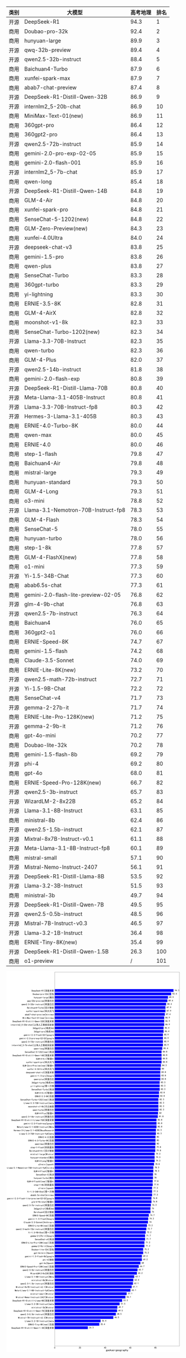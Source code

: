 
| 类别 | 大模型                         | 高考地理 | 排名 |
|-----|------------------------------|---------|----|
|开源|DeepSeek-R1|94.3|1|
|商用|Doubao-pro-32k|92.4|2|
|商用|hunyuan-large|89.9|3|
|开源|qwq-32b-preview|89.4|4|
|开源|qwen2.5-32b-instruct|88.4|5|
|商用|Baichuan4-Turbo|87.9|6|
|商用|xunfei-spark-max|87.9|7|
|商用|abab7-chat-preview|87.4|8|
|开源|DeepSeek-R1-Distill-Qwen-32B|86.9|9|
|开源|internlm2_5-20b-chat|86.9|10|
|商用|MiniMax-Text-01(new)|86.9|11|
|商用|360gpt-pro|86.4|12|
|商用|360gpt2-pro|86.4|13|
|开源|qwen2.5-72b-instruct|85.9|14|
|商用|gemini-2.0-pro-exp-02-05|85.9|15|
|商用|gemini-2.0-flash-001|85.9|16|
|开源|internlm2_5-7b-chat|85.9|17|
|商用|qwen-long|85.4|18|
|开源|DeepSeek-R1-Distill-Qwen-14B|84.8|19|
|商用|GLM-4-Air|84.8|20|
|商用|xunfei-spark-pro|84.8|21|
|商用|SenseChat-5-1202(new)|84.8|22|
|商用|GLM-Zero-Preview(new)|84.3|23|
|商用|xunfei-4.0Ultra|84.0|24|
|开源|deepseek-chat-v3|83.8|25|
|商用|gemini-1.5-pro|83.8|26|
|商用|qwen-plus|83.8|27|
|商用|SenseChat-Turbo|83.3|28|
|商用|360gpt-turbo|83.3|29|
|商用|yi-lightning|83.3|30|
|商用|ERNIE-3.5-8K|82.8|31|
|商用|GLM-4-AirX|82.8|32|
|商用|moonshot-v1-8k|82.3|33|
|商用|SenseChat-Turbo-1202(new)|82.3|34|
|开源|Llama-3.3-70B-Instruct|82.3|35|
|商用|qwen-turbo|82.3|36|
|商用|GLM-4-Plus|82.0|37|
|开源|qwen2.5-14b-instruct|81.8|38|
|商用|gemini-2.0-flash-exp|80.8|39|
|开源|DeepSeek-R1-Distill-Llama-70B|80.8|40|
|开源|Meta-Llama-3.1-405B-Instruct|80.8|41|
|开源|Llama-3.3-70B-Instruct-fp8|80.3|42|
|开源|Hermes-3-Llama-3.1-405B|80.3|43|
|商用|ERNIE-4.0-Turbo-8K|80.0|44|
|商用|qwen-max|80.0|45|
|商用|ERNIE-4.0|80.0|46|
|商用|step-1-flash|79.8|47|
|商用|Baichuan4-Air|79.8|48|
|商用|mistral-large|79.3|49|
|商用|hunyuan-standard|79.3|50|
|商用|GLM-4-Long|79.3|51|
|商用|o3-mini|78.8|52|
|开源|Llama-3.1-Nemotron-70B-Instruct-fp8|78.3|53|
|商用|GLM-4-Flash|78.3|54|
|商用|SenseChat-5|78.0|55|
|商用|hunyuan-turbo|78.0|56|
|商用|step-1-8k|77.8|57|
|商用|GLM-4-FlashX(new)|77.8|58|
|商用|o1-mini|77.3|59|
|开源|Yi-1.5-34B-Chat|77.3|60|
|商用|abab6.5s-chat|77.3|61|
|商用|gemini-2.0-flash-lite-preview-02-05|76.8|62|
|开源|glm-4-9b-chat|76.8|63|
|开源|qwen2.5-7b-instruct|76.3|64|
|商用|Baichuan4|76.0|65|
|商用|360gpt2-o1|76.0|66|
|商用|ERNIE-Speed-8K|74.7|67|
|商用|gemini-1.5-flash|74.2|68|
|商用|Claude-3.5-Sonnet|74.0|69|
|商用|ERNIE-Lite-8K(new)|73.2|70|
|开源|qwen2.5-math-72b-instruct|72.7|71|
|开源|Yi-1.5-9B-Chat|72.2|72|
|商用|SenseChat-v4|71.7|73|
|开源|gemma-2-27b-it|71.7|74|
|商用|ERNIE-Lite-Pro-128K(new)|71.2|75|
|开源|gemma-2-9b-it|71.2|76|
|商用|gpt-4o-mini|70.2|77|
|商用|Doubao-lite-32k|70.2|78|
|商用|gemini-1.5-flash-8b|69.2|79|
|开源|phi-4|69.2|80|
|商用|gpt-4o|68.0|81|
|商用|ERNIE-Speed-Pro-128K(new)|66.7|82|
|开源|qwen2.5-3b-instruct|65.7|83|
|开源|WizardLM-2-8x22B|65.2|84|
|开源|Llama-3.1-8B-Instruct|63.1|85|
|商用|ministral-8b|62.4|86|
|开源|qwen2.5-1.5b-instruct|62.1|87|
|开源|Mixtral-8x7B-Instruct-v0.1|61.1|88|
|开源|Meta-Llama-3.1-8B-Instruct-fp8|60.1|89|
|商用|mistral-small|57.1|90|
|开源|Mistral-Nemo-Instruct-2407|56.1|91|
|开源|DeepSeek-R1-Distill-Llama-8B|53.5|92|
|开源|Llama-3.2-3B-Instruct|51.5|93|
|商用|ministral-3b|49.7|94|
|开源|DeepSeek-R1-Distill-Qwen-7B|49.5|95|
|开源|qwen2.5-0.5b-instruct|48.5|96|
|开源|Mistral-7B-Instruct-v0.3|46.5|97|
|开源|Llama-3.2-1B-Instruct|36.4|98|
|商用|ERNIE-Tiny-8K(new)|35.4|99|
|开源|DeepSeek-R1-Distill-Qwen-1.5B|26.3|100|
|商用|o1-preview|/|101|


![lin](../pic/gaokao-geography.png)
